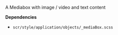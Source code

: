 A Mediabox with image / video and text content

**Dependencies**
- `scr/style/application/objects/_mediaBox.scss`
